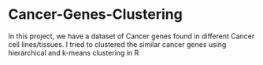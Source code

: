 # Cancer-Genes-Clustering
In this project, we have a dataset of Cancer genes found in different Cancer cell lines/tissues. I tried to clustered the similar cancer genes using hierarchical and k-means clustering in R
